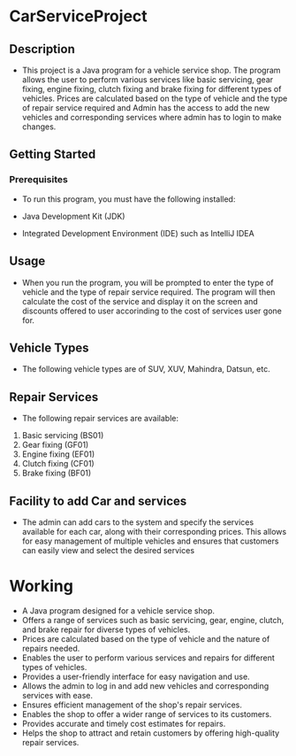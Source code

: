 # CarServiceProject
## Description
* This project is a Java program for a vehicle service shop. The program allows the user to perform various services like basic servicing, gear fixing, engine fixing, clutch fixing and brake fixing for different types of vehicles. Prices are calculated based on the type of vehicle and the type of repair service required and Admin has the access to add the new vehicles and corresponding services where admin has to login to make changes.

## Getting Started
### Prerequisites
* To run this program, you must have the following installed:

* Java Development Kit (JDK)
* Integrated Development Environment (IDE) such as IntelliJ IDEA
## Usage
* When you run the program, you will be prompted to enter the type of vehicle and the type of repair service required. The program will then calculate the cost of the service and display it on the screen and discounts offered to user accorinding to the cost of services user gone for.
## Vehicle Types
* The following vehicle types are of SUV, XUV, Mahindra, Datsun, etc.
## Repair Services
* The following repair services are available:

1. Basic servicing (BS01)
2. Gear fixing (GF01)
3. Engine fixing (EF01)
4. Clutch fixing (CF01)
5. Brake fixing (BF01)
## Facility to add Car and services
* The admin can add cars to the system and specify the services available for each car, along with their corresponding prices. This allows for easy management of multiple vehicles and ensures that customers can easily view and select the desired services

# Working
* A Java program designed for a vehicle service shop.
* Offers a range of services such as basic servicing, gear, engine, clutch, and brake repair for diverse types of vehicles.
* Prices are calculated based on the type of vehicle and the nature of repairs needed.
* Enables the user to perform various services and repairs for different types of vehicles.
* Provides a user-friendly interface for easy navigation and use.
* Allows the admin to log in and add new vehicles and corresponding services with ease.
* Ensures efficient management of the shop's repair services.
* Enables the shop to offer a wider range of services to its customers.
* Provides accurate and timely cost estimates for repairs.
* Helps the shop to attract and retain customers by offering high-quality repair services.
